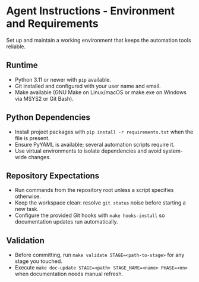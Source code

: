 # Agent Instructions - Environment and Requirements

Set up and maintain a working environment that keeps the automation tools reliable.

## Runtime
- Python 3.11 or newer with `pip` available.
- Git installed and configured with your user name and email.
- Make available (GNU Make on Linux/macOS or make.exe on Windows via MSYS2 or Git Bash).

## Python Dependencies
- Install project packages with `pip install -r requirements.txt` when the file is present.
- Ensure PyYAML is available; several automation scripts require it.
- Use virtual environments to isolate dependencies and avoid system-wide changes.

## Repository Expectations
- Run commands from the repository root unless a script specifies otherwise.
- Keep the workspace clean: resolve `git status` noise before starting a new task.
- Configure the provided Git hooks with `make hooks-install` so documentation updates run automatically.

## Validation
- Before committing, run `make validate STAGE=<path-to-stage>` for any stage you touched.
- Execute `make doc-update STAGE=<path> STAGE_NAME=<name> PHASE=<nn>` when documentation needs manual refresh.
